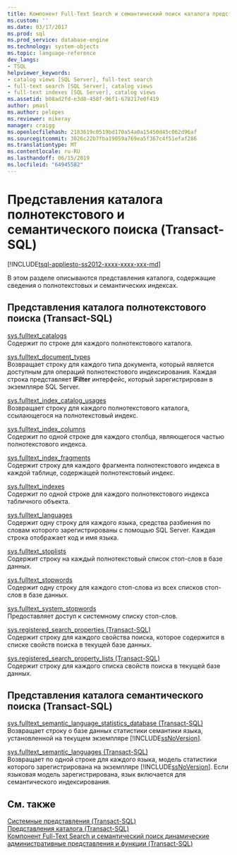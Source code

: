 ```yaml
---
title: Компонент Full-Text Search и семантический поиск каталога представления (Transact-SQL) | Документация Майкрософт
ms.custom: ''
ms.date: 03/17/2017
ms.prod: sql
ms.prod_service: database-engine
ms.technology: system-objects
ms.topic: language-reference
dev_langs:
- TSQL
helpviewer_keywords:
- catalog views [SQL Server], full-text search
- full-text search [SQL Server], catalog views
- full-text indexes [SQL Server], catalog views
ms.assetid: b08ad2fd-e3d8-458f-96f1-678217e0f419
author: pmasl
ms.author: pelopes
ms.reviewer: mikeray
manager: craigg
ms.openlocfilehash: 2183619c0519bd170a54a0a15450d45c062d96af
ms.sourcegitcommit: 3026c22b7fba19059a769ea5f367c4f51efaf286
ms.translationtype: MT
ms.contentlocale: ru-RU
ms.lasthandoff: 06/15/2019
ms.locfileid: "64945582"
---
```

# <a name="full-text-search-and-semantic-search-catalog-views-transact-sql"></a>Представления каталога полнотекстового и семантического поиска (Transact-SQL)
[!INCLUDE[tsql-appliesto-ss2012-xxxx-xxxx-xxx-md](../../includes/tsql-appliesto-ss2012-xxxx-xxxx-xxx-md.md)]

  В этом разделе описываются представления каталога, содержащие сведения о полнотекстовых и семантических индексах.  
  
## <a name="full-text-search-catalog-views"></a>Представления каталога полнотекстового поиска (Transact-SQL)  
 [sys.fulltext_catalogs](../../relational-databases/system-catalog-views/sys-fulltext-catalogs-transact-sql.md)  
 Содержит по строке для каждого полнотекстового каталога.  
  
 [sys.fulltext_document_types](../../relational-databases/system-catalog-views/sys-fulltext-document-types-transact-sql.md)  
 Возвращает строку для каждого типа документа, который является доступным для операций полнотекстового индексирования. Каждая строка представляет **IFilter** интерфейс, который зарегистрирован в экземпляре SQL Server.  
  
 [sys.fulltext_index_catalog_usages](../../relational-databases/system-catalog-views/sys-fulltext-index-catalog-usages-transact-sql.md)  
 Возвращает строку для каждого полнотекстового каталога, ссылающегося на полнотекстовый индекс.  
  
 [sys.fulltext_index_columns](../../relational-databases/system-catalog-views/sys-fulltext-index-columns-transact-sql.md)  
 Содержит по одной строке для каждого столбца, являющегося частью полнотекстового индекса.  
  
 [sys.fulltext_index_fragments](../../relational-databases/system-catalog-views/sys-fulltext-index-fragments-transact-sql.md)  
 Содержит строку для каждого фрагмента полнотекстового индекса в каждой таблице, содержащей полнотекстовый индекс.  
  
 [sys.fulltext_indexes](../../relational-databases/system-catalog-views/sys-fulltext-indexes-transact-sql.md)  
 Содержит по одной строке для каждого полнотекстового индекса табличного объекта.  
  
 [sys.fulltext_languages](../../relational-databases/system-catalog-views/sys-fulltext-languages-transact-sql.md)  
 Содержит одну строку для каждого языка, средства разбиения по словам которого зарегистрированы с помощью SQL Server. Каждая строка отображает код и имя языка.  
  
 [sys.fulltext_stoplists](../../relational-databases/system-catalog-views/sys-fulltext-stoplists-transact-sql.md)  
 Содержит строку на каждый полнотекстовый список стоп-слов в базе данных.  
  
 [sys.fulltext_stopwords](../../relational-databases/system-catalog-views/sys-fulltext-stopwords-transact-sql.md)  
 Содержит одну строку для каждого стоп-слова из всех списков стоп-слов в базе данных.  
  
 [sys.fulltext_system_stopwords](../../relational-databases/system-catalog-views/sys-fulltext-system-stopwords-transact-sql.md)  
 Предоставляет доступ к системному списку стоп-слов.  
  
 [sys.registered_search_properties (Transact-SQL)](../../relational-databases/system-catalog-views/sys-registered-search-properties-transact-sql.md)  
 Содержит строку для каждого свойства поиска, которое содержится в списке свойств поиска в текущей базе данных.  
  
 [sys.registered_search_property_lists (Transact-SQL)](../../relational-databases/system-catalog-views/sys-registered-search-property-lists-transact-sql.md)  
 Содержит строку для каждого списка свойств поиска в текущей базе данных.  
  
## <a name="semantic-search-catalog-views"></a>Представления каталога семантического поиска (Transact-SQL)  
 [sys.fulltext_semantic_language_statistics_database (Transact-SQL)](../../relational-databases/system-catalog-views/sys-fulltext-semantic-language-statistics-database-transact-sql.md)  
 Возвращает строку о базе данных статистики семантики языка, установленной на текущем экземпляре [!INCLUDE[ssNoVersion](../../includes/ssnoversion-md.md)].  
  
 [sys.fulltext_semantic_languages (Transact-SQL)](../../relational-databases/system-catalog-views/sys-fulltext-semantic-languages-transact-sql.md)  
 Возвращает по одной строке для каждого языка, модель статистики которого зарегистрирована на экземпляре [!INCLUDE[ssNoVersion](../../includes/ssnoversion-md.md)]. Если языковая модель зарегистрирована, язык включается для семантического индексирования.  
  
## <a name="see-also"></a>См. также  
 [Системные представления &#40;Transact-SQL&#41;](https://msdn.microsoft.com/library/35a6161d-7f43-4e00-bcd3-3091f2015e90)   
 [Представления каталога (Transact-SQL)](../../relational-databases/system-catalog-views/catalog-views-transact-sql.md)   
 [Компонент Full-Text Search и семантический поиск динамические административные представления и функции &#40;Transact-SQL&#41;](../../relational-databases/system-dynamic-management-views/full-text-and-semantic-search-dynamic-management-views-functions.md)  
  
  
